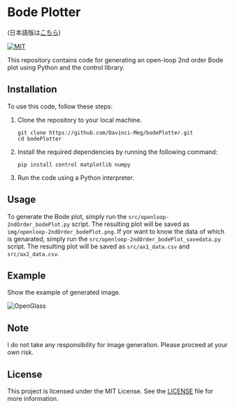 # Bode Plotter
(日本語版は[こちら](README-jp.md))

[![MIT](https://custom-icon-badges.herokuapp.com/badge/license-MIT-8BB80A.svg?logo=law&logoColor=white)]()

This repository contains code for generating an open-loop 2nd order Bode plot using Python and the control library.

## Installation

To use this code, follow these steps:

1. Clone the repository to your local machine.
   ```
   git clone https://github.com/Davinci-Meg/bodePlotter.git
   cd bodePlotter
   ```
3. Install the required dependencies by running the following command:
    ```
    pip install control matplotlib numpy
    ```
4. Run the code using a Python interpreter.

## Usage

To generate the Bode plot, simply run the `src/openloop-2ndOrder_bodePlot.py` script. The resulting plot will be saved as `img/openloop-2ndOrder_bodePlot.png`.
If yor want to know the data of which is genarated, simply run the `src/openloop-2ndOrder_bodePlot_savedata.py` script. The resulting plot will be saved as `src/ax1_data.csv` and `src/ax2_data.csv`.

## Example

Show the example of generated image.

![OpenGlass](img/Open-loop-bodePlot-example.png)

## Note

I do not take any responsibility for image generation. Please proceed at your own risk.

## License

This project is licensed under the MIT License. See the [LICENSE](LICENSE) file for more information.
